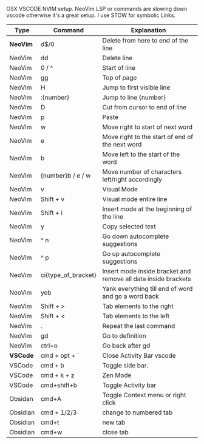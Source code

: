OSX VSCODE NVIM setup.
NeoVim LSP or commands are slowing down vscode otherwise it's a great setup.
I use STOW for symbolic Links.

| Type    | Command         | Explanation                                                |
| ------- | --------------- | ---------------------------------------------------------- |
| **NeoVim** | d$/0           | Delete from here to end of the line                        |
| NeoVim | dd              | Delete line                                                |
| NeoVim | 0 / ^           | Start of line                                              |
| NeoVim | gg              | Top of page                                                |
| NeoVim | H               | Jump to first visible line                                 |
| NeoVim | :{number}       | Jump to line {number}                                      |
| NeoVim | D               | Cut from cursor to end of line                             |
| NeoVim | p               | Paste                                                      |
| NeoVim | w               | Move right to start of next word                           |
| NeoVim | e               | Move right to the start of end of the next word            |
| NeoVim | b               | Move left to the start of the word                         |
| NeoVim | {number}b / e / w | Move number of characters left/right accordingly         |
| NeoVim | v               | Visual Mode                                                |
| NeoVim | Shift + v       | Visual mode entire line                                    |
| NeoVim | Shift + i       | Insert mode at the beginning of the line                   |
| NeoVim | y               | Copy selected text                                         |
| NeoVim | ^ n             | Go down autocomplete suggestions                           |
| NeoVim | ^ p             | Go up autocomplete suggestions                             |
| NeoVim | ci{type_of_bracket} | Insert mode inside bracket and remove all data inside brackets |
| NeoVim | yeb             | Yank everything till end of word and go a word back        |
| NeoVim | Shift + >       | Tab elements to the right                                  |
| NeoVim | Shift + <       | Tab elements to the left                                   |
| NeoVim | .               | Repeat the last command                                    |
| NeoVim | gd              | Go to definition                                           |
| NeoVim | ctrl+o          | Go back after gd                                           |
| **VSCode** | cmd + opt + `  | Close Activity Bar vscode                                 |
| VSCode | cmd + b         | Toggle side bar.                                           |
| VSCode | cmd + k + z     | Zen Mode                                                   |
| VSCode | cmd+shift+b     | Toggle Activity bar                                        |
| Obsidan | cmd+A     | Toggle Context menu or right click                                       |
| Obsidian | cmd + 1/2/3     | change to numbered tab                                        |
| Obsidian | cmd+t   | new tab                                       |
| Obsidian | cmd+w   | close tab                                       |

